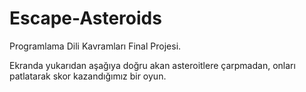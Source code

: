 # Escape-Asteroids
Programlama Dili Kavramları Final Projesi.

Ekranda yukarıdan aşağıya doğru akan asteroitlere çarpmadan, onları patlatarak skor kazandığımız bir oyun.
